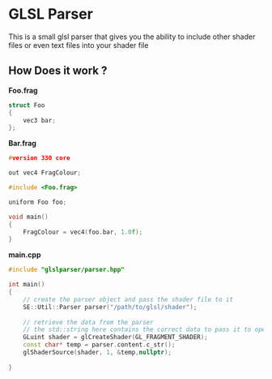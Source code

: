 # GLSL Parser
This is a small glsl parser that gives you the ability to include other shader files or even text files into your shader file


## How Does it work ?

**Foo.frag**
```cpp
struct Foo
{
    vec3 bar;
};
```

**Bar.frag**
```cpp
#version 330 core

out vec4 FragColour;

#include <Foo.frag>

uniform Foo foo;

void main()
{
    FragColour = vec4(foo.bar, 1.0f);
}
```
**main.cpp**
```cpp
#include "glslparser/parser.hpp"

int main()
{
    // create the parser object and pass the shader file to it
    SE::Util::Parser parser("/path/to/glsl/shader");
    
    // retrieve the data from the parser
    // the std::string here contains the correct data to pass it to opengl to compile
    GLuint shader = glCreateShader(GL_FRAGMENT_SHADER);
    const char* temp = parser.content.c_str();
    glShaderSource(shader, 1, &temp,nullptr);
    
}

```
